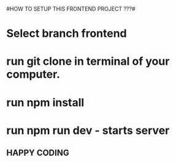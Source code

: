 #HOW TO SETUP THIS FRONTEND PROJECT ???#

# Select branch frontend
# run   git clone <URL>   in terminal of your computer.
# run   npm install
# run   npm run dev - starts server 

##  HAPPY CODING ##

